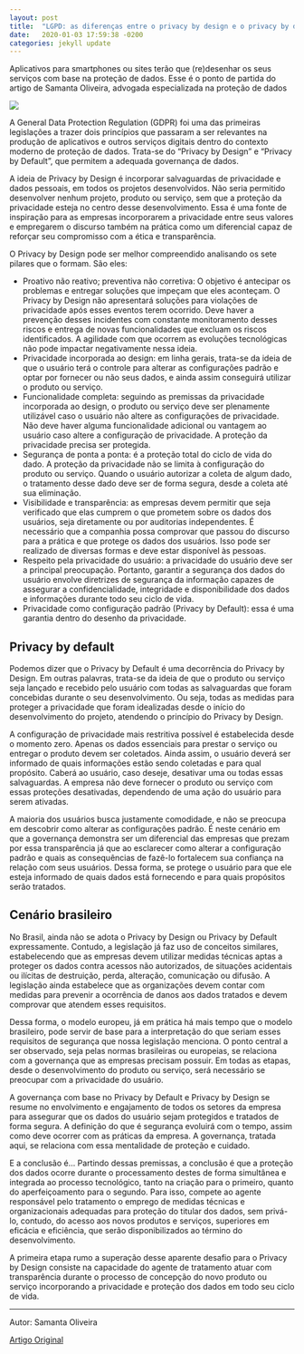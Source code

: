 ```yaml
---
layout: post
title:  "LGPD: as diferenças entre o privacy by design e o privacy by default"
date:   2020-01-03 17:59:38 -0200
categories: jekyll update
---
```


Aplicativos para smartphones ou sites terão que (re)desenhar os seus serviços com base na proteção de dados. Esse é o ponto de partida do artigo de Samanta Oliveira, advogada especializada na proteção de dados

![](https://cdn.consumidormoderno.com.br/wp-content/uploads/2019/05/privacy-default-design.jpg)


A General Data Protection Regulation (GDPR) foi uma das primeiras legislações a trazer dois princípios que passaram a ser relevantes na produção de aplicativos e outros serviços digitais dentro do contexto moderno de proteção de dados. Trata-se do “Privacy by Design” e “Privacy by Default”, que permitem a adequada governança de dados.

A ideia de Privacy by Design é incorporar salvaguardas de privacidade e dados pessoais, em todos os projetos desenvolvidos. Não seria permitido desenvolver nenhum projeto, produto ou serviço, sem que a proteção da privacidade esteja no centro desse desenvolvimento. Essa é uma fonte de inspiração para as empresas incorporarem a privacidade entre seus valores e empregarem o discurso também na prática como um diferencial capaz de reforçar seu compromisso com a ética e transparência.

O Privacy by Design pode ser melhor compreendido analisando os sete pilares que o formam. São eles:

- Proativo não reativo; preventiva não corretiva: O objetivo é antecipar os problemas e entregar soluções que impeçam que eles aconteçam. O Privacy by Design não apresentará soluções para violações de privacidade após esses eventos terem ocorrido. Deve haver a prevenção desses incidentes com constante monitoramento desses riscos e entrega de novas funcionalidades que excluam os riscos identificados. A agilidade com que ocorrem as evoluções tecnológicas não pode impactar negativamente nessa ideia.
- Privacidade incorporada ao design: em linha gerais, trata-se da ideia de que o usuário terá o controle para alterar as configurações padrão e optar por fornecer ou não seus dados, e ainda assim conseguirá utilizar o produto ou serviço.
- Funcionalidade completa: seguindo as premissas da privacidade incorporada ao design, o produto ou serviço deve ser plenamente utilizável caso o usuário não altere as configurações de privacidade. Não deve haver alguma funcionalidade adicional ou vantagem ao usuário caso altere a configuração de privacidade. A proteção da privacidade precisa ser protegida.
- Segurança de ponta a ponta: é a proteção total do ciclo de vida do dado. A proteção da privacidade não se limita à configuração do produto ou serviço. Quando o usuário autorizar a coleta de algum dado, o tratamento desse dado deve ser de forma segura, desde a coleta até sua eliminação.
- Visibilidade e transparência: as empresas devem permitir que seja verificado que elas cumprem o que prometem sobre os dados dos usuários, seja diretamente ou por auditorias independentes. É necessário que a companhia possa comprovar que passou do discurso para a prática e que protege os dados dos usuários. Isso pode ser realizado de diversas formas e deve estar disponível às pessoas.
- Respeito pela privacidade do usuário: a privacidade do usuário deve ser a principal preocupação. Portanto, garantir a segurança dos dados do usuário envolve diretrizes de segurança da informação capazes de assegurar a confidencialidade, integridade e disponibilidade dos dados e informações durante todo seu ciclo de vida.
- Privacidade como configuração padrão (Privacy by Default): essa é uma garantia dentro do desenho da privacidade.


## Privacy by default

Podemos dizer que o Privacy by Default é uma decorrência do Privacy by Design. Em outras palavras, trata-se da ideia de que o produto ou serviço seja lançado e recebido pelo usuário com todas as salvaguardas que foram concebidas durante o seu desenvolvimento. Ou seja, todas as medidas para proteger a privacidade que foram idealizadas desde o início do desenvolvimento do projeto, atendendo o princípio do Privacy by Design.

A configuração de privacidade mais restritiva possível é estabelecida desde o momento zero. Apenas os dados essenciais para prestar o serviço ou entregar o produto devem ser coletados. Ainda assim, o usuário deverá ser informado de quais informações estão sendo coletadas e para qual propósito. Caberá ao usuário, caso deseje, desativar uma ou todas essas salvaguardas. A empresa não deve fornecer o produto ou serviço com essas proteções desativadas, dependendo de uma ação do usuário para serem ativadas.

A maioria dos usuários busca justamente comodidade, e não se preocupa em descobrir como alterar as configurações padrão. É neste cenário em que a governança demonstra ser um diferencial das empresas que prezam por essa transparência já que ao esclarecer como alterar a configuração padrão e quais as consequências de fazê-lo fortalecem sua confiança na relação com seus usuários. Dessa forma, se protege o usuário para que ele esteja informado de quais dados está fornecendo e para quais propósitos serão tratados.


## Cenário brasileiro

No Brasil, ainda não se adota o Privacy by Design ou Privacy by Default expressamente. Contudo, a legislação já faz uso de conceitos similares, estabelecendo que as empresas devem utilizar medidas técnicas aptas a proteger os dados contra acessos não autorizados, de situações acidentais ou ilícitas de destruição, perda, alteração, comunicação ou difusão. A legislação ainda estabelece que as organizações devem contar com medidas para prevenir a ocorrência de danos aos dados tratados e devem comprovar que atendem esses requisitos.

Dessa forma, o modelo europeu, já em prática há mais tempo que o modelo brasileiro, pode servir de base para a interpretação do que seriam esses requisitos de segurança que nossa legislação menciona. O ponto central a ser observado, seja pelas normas brasileiras ou europeias, se relaciona com a governança que as empresas precisam possuir. Em todas as etapas, desde o desenvolvimento do produto ou serviço, será necessário se preocupar com a privacidade do usuário.

A governança com base no Privacy by Default e Privacy by Design se resume no envolvimento e engajamento de todos os setores da empresa para assegurar que os dados do usuário sejam protegidos e tratados de forma segura. A definição do que é segurança evoluirá com o tempo, assim como deve ocorrer com as práticas da empresa. A governança, tratada aqui, se relaciona com essa mentalidade de proteção e cuidado.

E a conclusão é…
Partindo dessas premissas, a conclusão é que a proteção dos dados ocorre durante o processamento destes de forma simultânea e integrada ao processo tecnológico, tanto na criação para o primeiro, quanto do aperfeiçoamento para o segundo. Para isso, compete ao agente responsável pelo tratamento o emprego de medidas técnicas e organizacionais adequadas para proteção do titular dos dados, sem privá-lo, contudo, do acesso aos novos produtos e serviços, superiores em eficácia e eficiência, que serão disponibilizados ao término do desenvolvimento.

A primeira etapa rumo a superação desse aparente desafio para o Privacy by Design consiste na capacidade do agente de tratamento atuar com transparência durante o processo de concepção do novo produto ou serviço incorporando a privacidade e proteção dos dados em todo seu ciclo de vida.

---

Autor: Samanta Oliveira

[Artigo Original](https://www.consumidormoderno.com.br/2019/05/27/lgpd-diferencas-privacy-design-privacy-default/)

